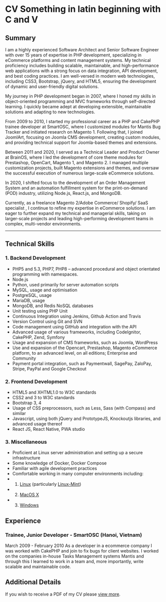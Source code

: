# CV Something in latin beginning with C and V

## Summary

I am a highly experienced Software Architect and Senior Software Engineer with over 15 years of expertise in PHP development, specializing in eCommerce platforms and content management systems. My technical proficiency includes building scalable, maintainable, and high-performance web applications with a strong focus on data integration, API development, and best coding practices. I am well-versed in modern web technologies, including CSS3, Bootstrap, jQuery, and HTML5, ensuring the development of dynamic and user-friendly digital solutions.

My journey in PHP development began in 2007, where I honed my skills in object-oriented programming and MVC frameworks through self-directed learning. I quickly became adept at developing extensible, maintainable solutions and adapting to new technologies.

From 2009 to 2010, I started my professional career as a PHP and CakePHP trainee developer at SmartOSC, where I customized modules for Mantis Bug Tracker and initiated research on Magento 1. Following that, I joined JoomlArt, focusing on Joomla CMS development, creating custom modules, and providing technical support for Joomla-based themes and extensions.

Between 2011 and 2020, I served as a Technical Leader and Product Owner at BrainOS, where I led the development of core theme modules for Prestashop, OpenCart, Magento 1, and Magento 2. I managed multiple customization projects, built Magento extensions and themes, and oversaw the successful execution of numerous large-scale eCommerce solutions.

In 2020, I shifted focus to the development of an Order Management System and an automation fulfillment system for the print-on-demand (POD) industry, utilizing Node.js, React.js, and MongoDB.

Currently, as a freelance Magento 2/Adobe Commerce/ Shopify/ SaaS specialist , I continue to refine my expertise in eCommerce solutions. I am eager to further expand my technical and managerial skills, taking on larger-scale projects and leading high-performing development teams in complex, multi-vendor environments.

--------------------------------------------------------------------------------------

## Technical Skills
### 1. Backend Development
- PHP5 and 5.3, PHP7, PHP8 – advanced procedural and object orientated programming with namespaces.
- Node.js
- Python, used primarily for server automation scripts
- MySQL, usage and optimisation
- PostgreSQL, usage
- MariaDB, usage
- MongoDB, and Redis NoSQL databases
- Unit testing using PHP Unit
- Continuous Integration using Jenkins, Github Action and Travis
- Version Control using Git and SVN
- Code management using GitHub and integration with the API
- Advanced usage of various frameworks, including CodeIgnitor, CakePHP, Zend, Symfony
- Usage and expansion of CMS frameworks, such as Joomla, WordPress
- Use and expansion of the Opencart, Prestashop, Magento eCommerce platform, to an advanced level, on all editions; Enterprise and Community
- Payment portal integration, such as Paymentwall, SagePay, ZaloPay, Stripe, PayPal and Google Checkout


### 2. Frontend Development
- HTML5 and XHTML1.0 to W3C standards
- CSS2 and 3 to W3C standards
- Bootstrap 3, 4
- Usage of CSS preprocessors, such as Less, Sass (with Compass) and similar
- Javascript, using both jQuery and PrototypeJS, Knockoutjs libraries, and advanced usage thereof
- React JS, React Native, PWA studio

### 3. Miscellaneous
- Proficient at Linux server administration and setting up a secure infrastructure
- Some knowledge of Docker, Docker Compose
- Familiar with agile development practices
- Comfortable working in many computer environments including:
- 1. [Linux](http://www.linux.org/) (particularly [Linux-Mint](https://linuxmint.com/))
- 2. [MacOS X](http://www.apple.com/)
- 3. [Windows](http://www.microsoft.com/)

## Experience

### Trainee, Junior Developer - SmartOSC (Hanoi, Vietnam)
March 2009 - February 2010
As a developer in a ecommerce company I was worked with CakePHP and join to fix bugs for client websites. I worked on the companies in-house Tasks Management systems Mantis and through this I learned to work in a team and, more importantly, write scalable and maintainable code.

## Additional Details

If you wish to receive a PDF of my CV please [view more](https://thuanlq.com/resume).
